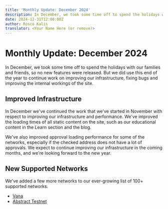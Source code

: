 ```yaml
---
title: 'Monthly Update: December 2024'
description: In December, we took some time off to spend the holidays with our families and friends. We also used this end of the year to continue work on improving our infrastructure, fixing bugs and improving the internal workings of the site.
date: 2024-12-31T12:00:00Z
author: Rosco Kalis
translator: <Your Name Here (or remove)>
---
```


# Monthly Update: December 2024

In December, we took some time off to spend the holidays with our families and friends, so no new features were released. But we did use this end of the year to continue work on improving our infrastructure, fixing bugs and improving the internal workings of the site.

## Improved Infrastructure

In December we've continued the work that we've started in November with respect to improving our infrastructure and performance. We've improved the loading times of all static content on the site, such as our educational content in the Learn section and the blog.

We've also improved approval loading performance for some of the networks, especially if the checked address does not have a lot of approvals. We expect to continue improving our infrastructure in the coming months, and we're looking forward to the new year.

## New Supported Networks

We've added a few more networks to our ever-growing list of 100+ supported networks.

- [Vana](/token-approval-checker/vana)
- [Abstract Testnet](/token-approval-checker/abstract-testnet)
